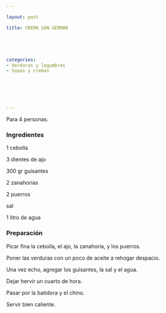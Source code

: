 ```yaml
---

layout: post

title: CREMA SAN GERMAN





categories:
- Verduras y legumbres
- Sopas y cremas






---
```


Para 4 personas.

<h3>Ingredientes</h3>

1 cebolla

3 dientes de ajo

300 gr guisantes

2 zanahorias

2 puerros

sal

1 litro de agua

<h3>Preparación</h3>

Picar fina la cebolla, el ajo, la zanahoria, y los puerros.

Poner las verduras con un poco de aceite a rehogar despacio.

Una vez echo, agregar los guisantes, la sal y el agua.

Dejar hervir un cuarto de hora.

Pasar por la batidora y el chino.

Servir bien caliente.